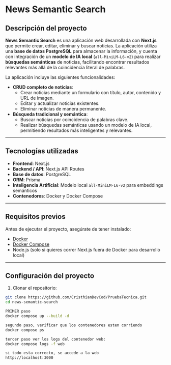 # News Semantic Search

## Descripción del proyecto

**News Semantic Search** es una aplicación web desarrollada con **Next.js** que permite crear, editar, eliminar y buscar noticias. La aplicación utiliza una **base de datos PostgreSQL** para almacenar la información, y cuenta con integración de un **modelo de IA local** (`all-MiniLM-L6-v2`) para realizar **búsquedas semánticas** de noticias, facilitando encontrar resultados relevantes más allá de la coincidencia literal de palabras.

La aplicación incluye las siguientes funcionalidades:

- **CRUD completo de noticias**:  
  - Crear noticias mediante un formulario con título, autor, contenido y URL de imagen.  
  - Editar y actualizar noticias existentes.  
  - Eliminar noticias de manera permanente.  
- **Búsqueda tradicional y semántica**:  
  - Buscar noticias por coincidencia de palabras clave.  
  - Realizar búsquedas semánticas usando un modelo de IA local, permitiendo resultados más inteligentes y relevantes.  

---

## Tecnologías utilizadas

- **Frontend**: Next.js  
- **Backend / API**: Next.js API Routes  
- **Base de datos**: PostgreSQL  
- **ORM**: Prisma  
- **Inteligencia Artificial**: Modelo local `all-MiniLM-L6-v2` para embeddings semánticos  
- **Contenedores**: Docker y Docker Compose  

---

## Requisitos previos

Antes de ejecutar el proyecto, asegúrate de tener instalado:

- [Docker](https://www.docker.com/get-started)  
- [Docker Compose](https://docs.docker.com/compose/install/)  
- Node.js (solo si quieres correr Next.js fuera de Docker para desarrollo local)  

---

## Configuración del proyecto

1. Clonar el repositorio:
```bash
git clone https://github.com/CristhianDevCod/PruebaTecnica.git
cd news-semantic-search

PRIMER paso
docker compose up --build -d

segundo paso, verificar que los contenedores esten corriendo
docker compose ps

tercer paso ver los logs del contenedor web:
docker compose logs -f web

si todo esta correcto, se accede a la web
http://localhost:3000
